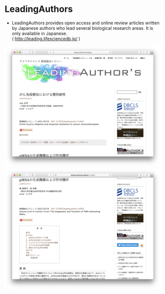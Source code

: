 # LeadingAuthors
* LeadingAuthors provides open access and online review articles written by Japanese authors who lead several biological research areas. It is only available in Japanese.  
( http://leading.lifesciencedb.jp/ )

![Fig-1](https://raw.githubusercontent.com/dbcls/website/master/services/images/DBCLSservices_LeadingAuthors_fig-1_180525.png)　![Fig-2](https://raw.githubusercontent.com/dbcls/website/master/services/images/DBCLSservices_LeadingAuthors_fig-2_180525.png)
